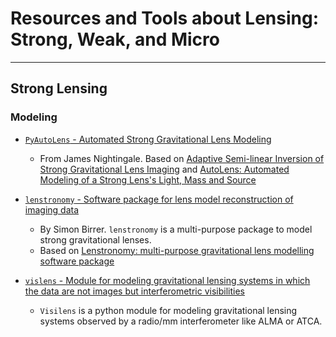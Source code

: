 # Resources and Tools about Lensing: Strong, Weak, and Micro

----

## Strong Lensing

### Modeling

- [`PyAutoLens` - Automated Strong Gravitational Lens Modeling](https://github.com/Jammy2211/PyAutoLens)
    * From James Nightingale. Based on [Adaptive Semi-linear Inversion of Strong Gravitational Lens Imaging](https://arxiv.org/abs/1412.7436) and [AutoLens: Automated Modeling of a Strong Lens's Light, Mass and Source](https://arxiv.org/abs/1708.07377)

- [`lenstronomy` - Software package for lens model reconstruction of imaging data](https://github.com/sibirrer/lenstronomy)
    * By Simon Birrer. `lenstronomy` is a multi-purpose package to model strong gravitational lenses.
    * Based on [Lenstronomy: multi-purpose gravitational lens modelling software package](https://arxiv.org/abs/1803.09746v1)

- [`vislens` - Module for modeling gravitational lensing systems in which the data are not images but interferometric visibilities](https://github.com/jspilker/visilens)
    * `Visilens` is a python module for modeling gravitational lensing systems observed by a radio/mm interferometer like ALMA or ATCA.